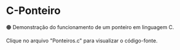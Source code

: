# C-Ponteiro

🟠 Demonstração do funcionamento de um ponteiro em linguagem C.

Clique no arquivo "Ponteiros.c" para visualizar o código-fonte.
